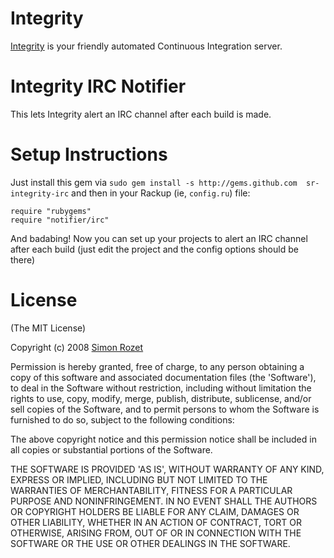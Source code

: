 Integrity
=========

[Integrity][] is your friendly automated Continuous Integration server.

Integrity IRC Notifier
========================

This lets Integrity alert an IRC channel after each build is made.

Setup Instructions
==================

Just install this gem via `sudo gem install -s http://gems.github.com 
sr-integrity-irc` and then in your Rackup (ie, `config.ru`) file:

    require "rubygems"
    require "notifier/irc"

And badabing! Now you can set up your projects to alert an IRC channel
after each build (just edit the project and the config options should
be there)

License
=======

(The MIT License)

Copyright (c) 2008 [Simon Rozet](http://purl.org/net/sr/)

Permission is hereby granted, free of charge, to any person obtaining
a copy of this software and associated documentation files (the
'Software'), to deal in the Software without restriction, including
without limitation the rights to use, copy, modify, merge, publish,
distribute, sublicense, and/or sell copies of the Software, and to
permit persons to whom the Software is furnished to do so, subject to
the following conditions:

The above copyright notice and this permission notice shall be
included in all copies or substantial portions of the Software.

THE SOFTWARE IS PROVIDED 'AS IS', WITHOUT WARRANTY OF ANY KIND,
EXPRESS OR IMPLIED, INCLUDING BUT NOT LIMITED TO THE WARRANTIES OF
MERCHANTABILITY, FITNESS FOR A PARTICULAR PURPOSE AND NONINFRINGEMENT.
IN NO EVENT SHALL THE AUTHORS OR COPYRIGHT HOLDERS BE LIABLE FOR ANY
CLAIM, DAMAGES OR OTHER LIABILITY, WHETHER IN AN ACTION OF CONTRACT,
TORT OR OTHERWISE, ARISING FROM, OUT OF OR IN CONNECTION WITH THE
SOFTWARE OR THE USE OR OTHER DEALINGS IN THE SOFTWARE.

[Integrity]: http://integrityapp.com
